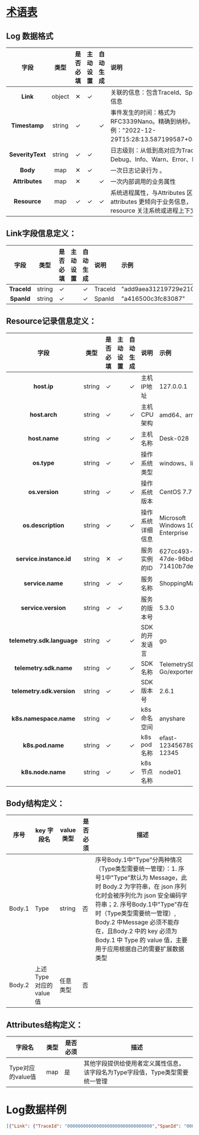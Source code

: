 # [术语表](https://confluence.aishu.cn/pages/viewpage.action?pageId=160886225)
## Log 数据格式
|      **字段**      | **类型** | **是否必填** | **主动设置** | **自动生成** | **说明**                                                                 |
|:----------------:|:------:|:--------:|:--------:|:--------:|:-----------------------------------------------------------------------|
|     **Link**     | object |    ✕     |    ✓     |          | 关联的信息：包含TraceId、SpanId的信息                                              |
|  **Timestamp**   | string |    ✓     |          |    ✓     | 事件发生的时间：格式为RFC3339Nano。精确到纳秒。示例："2022-12-29T15:28:13.587199587+08:00"。 |
| **SeverityText** | string |    ✓     |    ✓     |          | 日志级别：从低到高对应为Trace、Debug、Info、Warn、Error、Fatal                          |
|     **Body**     |  map   |    ✕     |    ✓     |          | 一次日志记录行为 。                                                             |
|  **Attributes**  |  map   |    ✕     |          |    ✓     | 一次内部调用的业务属性                                                            |
|   **Resource**   |  map   |    ✓     |    ✓     |    ✓     | 系统进程属性，与Attributes 区别在于attributes 更倾向于业务信息，resource 关注系统或进程上下文。        |

## Link字段信息定义：

|   **字段**    | **类型** | **是否必填** | **主动设置** | **自动生成** | **说明**  | **示例**                             |
|:-----------:|:------:|:--------:|:--------:|:--------:|:--------|:-----------------------------------|
| **TraceId** | string |    ✓     |          |    ✓     | TraceId | "add9aea31219729e2100cbe05fd24992" |
| **SpanId**  | string |    ✓     |          |    ✓     | SpanId  | "a416500c3fc83087"                 |

## Resource记录信息定义：

|           **字段**           | **类型** | **是否必填** | **主动设置** | **自动生成** | **说明**    | **示例**                               |
|:--------------------------:|:------:|:--------:|:--------:|:--------:|:----------|:-------------------------------------|
|        **host.ip**         | string |    ✓     |          |    ✓     | 主机IP地址    | 127.0.0.1                            |
|       **host.arch**        | string |    ✓     |          |    ✓     | 主机CPU架构   | amd64、arm64                          |
|       **host.name**        | string |    ✓     |          |    ✓     | 主机名称      | Desk-028                             |
|        **os.type**         | string |    ✓     |          |    ✓     | 操作系统类型    | windows、linux                        |
|       **os.version**       | string |    ✓     |          |    ✓     | 操作系统版本    | CentOS 7.7                           |
|     **os.description**     | string |    ✓     |          |    ✓     | 操作系统详细信息  | Microsoft Windows 10 Enterprise      |
|  **service.instance.id**   | string |    ✕     |    ✓     |          | 服务实例的ID   | 627cc493-f310-47de-96bd-71410b7dec09 |
|      **service.name**      | string |    ✓     |    ✓     |          | 服务名称      | ShoppingMart                         |
|    **service.version**     | string |    ✓     |    ✓     |          | 服务的版本号    | 5.3.0                                |
| **telemetry.sdk.language** | string |    ✓     |          |    ✓     | SDK的开发语言  | go                                   |
|   **telemetry.sdk.name**   | string |    ✓     |          |    ✓     | SDK名称     | TelemetrySDK-Go/exporter/ar_log      |
| **telemetry.sdk.version**  | string |    ✓     |          |    ✓     | SDK版本号    | 2.6.1                                |
|   **k8s.namespace.name**   | string |    ✓     |          |    ✓     | k8s 命名空间  | anyshare                             |
|      **k8s.pod.name**      | string |    ✓     |          |    ✓     | k8s pod名称 | efast-123456789-12345                |
|     **k8s.node.name**      | string |    ✓     |          |    ✓     | k8s 节点名称  | node01                               |

## Body结构定义：

| **序号** | **key 字段名**         | **value 类型** | **是否必须** | **描述**                                                                                                                                                                                                                               |
|--------|---------------------|--------------|----------|--------------------------------------------------------------------------------------------------------------------------------------------------------------------------------------------------------------------------------------|
| Body.1 | Type                | string       | 否        | 序号Body.1中"Type"分两种情况（Type类型需要统一管理）：1. 序号1中"Type"默认为 Message，此时 Body.2 为字符串，在 json 序列化时会被序列化为 json 安全编码字符串；2. 序号Body.1中"Type"存在时（Type类型需要统一管理）, Body.2 中Message 必须不能存在，且Body.2 中的 key 必须为 Body.1 中 Type 的 value 值，主要用于应用根据自己的需要扩展数据类型 |
| Body.2 | 上述 Type 对应的 value 值 | 任意类型         | 否        |                                                                                                                                                                                                                                      |

## Attributes结构定义：

| **字段名**       | **类型** | **是否必须** | **描述**                                     |
|---------------|--------|----------|--------------------------------------------|
| Type对应的value值 | map    | 是        | 其他字段提供给使用者定义属性信息，该字段名为Type字段值，Type类型需要统一管理 |

# Log数据样例
```json
[{"Link": {"TraceId": "00000000000000000000000000000000","SpanId": "0000000000000000"},"Timestamp": "2023-07-04T14:09:10.1265718+08:00","SeverityText": "Fatal","Body": {"Message": "This is an fatal message"},"Attributes": {},"Resource": {"host":{"arch":"x86_64","ip":"10.4.34.50","name":"DevDeskV6-029"},"os":{"description":"Microsoft Windows 10 Enterprise","type":"windows","version":"10.0.18363.959 Build 18363.959"},"service":{"instance":{"id":"983d7e1d5e8cda64"},"name":"YourServiceName","version":"2.6.1"},"telemetry":{"sdk":{"language":"go","name":"TelemetrySDK-Go/exporter/ar_log","version":"2.6.1"}}}},{"Link": {"TraceId": "00000000000000000000000000000000","SpanId": "0000000000000000"},"Timestamp": "2023-07-04T14:09:10.1265718+08:00","SeverityText": "Fatal","Body": {"Message": "This is an fatal message"},"Attributes": {},"Resource": {"host":{"arch":"x86_64","ip":"10.4.34.50","name":"DevDeskV6-029"},"os":{"description":"Microsoft Windows 10 Enterprise","type":"windows","version":"10.0.18363.959 Build 18363.959"},"service":{"instance":{"id":"983d7e1d5e8cda64"},"name":"YourServiceName","version":"2.6.1"},"telemetry":{"sdk":{"language":"go","name":"TelemetrySDK-Go/exporter/ar_log","version":"2.6.1"}}}},{"Link": {"TraceId": "00000000000000000000000000000000","SpanId": "0000000000000000"},"Timestamp": "2023-07-04T14:09:10.1265718+08:00","SeverityText": "Error","Body": {"Message": "This is an error message"},"Attributes": {},"Resource": {"host":{"arch":"x86_64","ip":"10.4.34.50","name":"DevDeskV6-029"},"os":{"description":"Microsoft Windows 10 Enterprise","type":"windows","version":"10.0.18363.959 Build 18363.959"},"service":{"instance":{"id":"983d7e1d5e8cda64"},"name":"YourServiceName","version":"2.6.1"},"telemetry":{"sdk":{"language":"go","name":"TelemetrySDK-Go/exporter/ar_log","version":"2.6.1"}}}}]
```